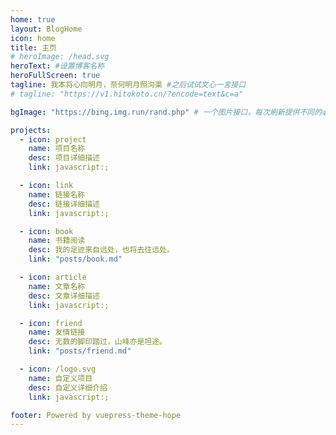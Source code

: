 ```yaml
---
home: true
layout: BlogHome
icon: home
title: 主页
# heroImage: /head.svg
heroText: #设置博客名称
heroFullScreen: true
tagline: 我本将心向明月，奈何明月照沟渠 #之后试试文心一言接口
# tagline: "https://v1.hitokoto.cn/?encode=text&c=a"

bgImage: "https://bing.img.run/rand.php" # 一个图片接口，每次刷新提供不同的必应历史图片

projects:
  - icon: project
    name: 项目名称
    desc: 项目详细描述
    link: javascript:;

  - icon: link
    name: 链接名称
    desc: 链接详细描述
    link: javascript:;

  - icon: book
    name: 书籍阅读
    desc: 我的足迹来自远处，也将去往远处。
    link: "posts/book.md"

  - icon: article
    name: 文章名称
    desc: 文章详细描述
    link: javascript:;

  - icon: friend
    name: 友情链接
    desc: 无数的脚印踏过，山峰亦是坦途。
    link: "posts/friend.md"

  - icon: /logo.svg
    name: 自定义项目
    desc: 自定义详细介绍
    link: javascript:;

footer: Powered by vuepress-theme-hope
---
```


<!-- 这是一个博客主页的案例。 -->

<!-- 要使用此布局，你应该在页面前端设置 `layout: BlogHome` 和 `home: true`。 -->

<!-- 相关配置文档请见 [博客主页](https://theme-hope.vuejs.press/zh/guide/blog/home/)。 -->
